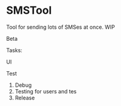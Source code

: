 # SMSTool
Tool for sending lots of SMSes at once. WIP

Beta

Tasks: <p/>
UI <p/>
Test <p/>

1. Debug
2. Testing for users and tes
2. Release

